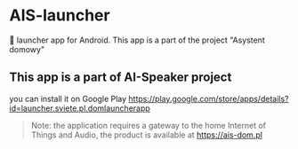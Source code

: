 # AIS-launcher
:rocket: launcher app for Android. This app is a part of the project "Asystent domowy"

## This app is a part of AI-Speaker project

you can install it on Google Play https://play.google.com/store/apps/details?id=launcher.sviete.pl.domlauncherapp

> Note: the application requires a gateway to the home Internet of Things and Audio, the product is available at https://ais-dom.pl
